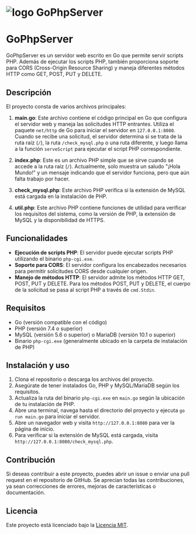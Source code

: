 ![logo](https://i3.wp.com/raw.githubusercontent.com/Quamagi/gophpserver/main/logo.jpg)
GoPhpServer
===========

# GoPhpServer

GoPhpServer es un servidor web escrito en Go que permite servir scripts PHP. Además de ejecutar los scripts PHP, también proporciona soporte para CORS (Cross-Origin Resource Sharing) y maneja diferentes métodos HTTP como GET, POST, PUT y DELETE.

## Descripción

El proyecto consta de varios archivos principales:

1. **main.go**: Este archivo contiene el código principal en Go que configura el servidor web y maneja las solicitudes HTTP entrantes. Utiliza el paquete `net/http` de Go para iniciar el servidor en `127.0.0.1:8080`. Cuando se recibe una solicitud, el servidor determina si se trata de la ruta raíz (`/`), la ruta `/check_mysql.php` o una ruta diferente, y luego llama a la función `serveScript` para ejecutar el script PHP correspondiente.

2. **index.php**: Este es un archivo PHP simple que se sirve cuando se accede a la ruta raíz (`/`). Actualmente, solo muestra un saludo "¡Hola Mundo!" y un mensaje indicando que el servidor funciona, pero que aún falta trabajo por hacer.

3. **check_mysql.php**: Este archivo PHP verifica si la extensión de MySQL está cargada en la instalación de PHP.

4. **util.php**: Este archivo PHP contiene funciones de utilidad para verificar los requisitos del sistema, como la versión de PHP, la extensión de MySQL y la disponibilidad de HTTPS.

## Funcionalidades

- **Ejecución de scripts PHP**: El servidor puede ejecutar scripts PHP utilizando el binario `php-cgi.exe`.
- **Soporte para CORS**: El servidor configura los encabezados necesarios para permitir solicitudes CORS desde cualquier origen.
- **Manejo de métodos HTTP**: El servidor admite los métodos HTTP GET, POST, PUT y DELETE. Para los métodos POST, PUT y DELETE, el cuerpo de la solicitud se pasa al script PHP a través de `cmd.Stdin`.

## Requisitos

- Go (versión compatible con el código)
- PHP (versión 7.4 o superior)
- MySQL (versión 5.6 o superior) o MariaDB (versión 10.1 o superior)
- Binario `php-cgi.exe` (generalmente ubicado en la carpeta de instalación de PHP)

## Instalación y uso

1. Clona el repositorio o descarga los archivos del proyecto.
2. Asegúrate de tener instalados Go, PHP y MySQL/MariaDB según los requisitos.
3. Actualiza la ruta del binario `php-cgi.exe` en `main.go` según la ubicación de tu instalación de PHP.
4. Abre una terminal, navega hasta el directorio del proyecto y ejecuta `go run main.go` para iniciar el servidor.
5. Abre un navegador web y visita `http://127.0.0.1:8080` para ver la página de inicio.
6. Para verificar si la extensión de MySQL está cargada, visita `http://127.0.0.1:8080/check_mysql.php`.

## Contribución

Si deseas contribuir a este proyecto, puedes abrir un issue o enviar una pull request en el repositorio de GitHub. Se aprecian todas las contribuciones, ya sean correcciones de errores, mejoras de características o documentación.

## Licencia

Este proyecto está licenciado bajo la [Licencia MIT](LICENSE).
